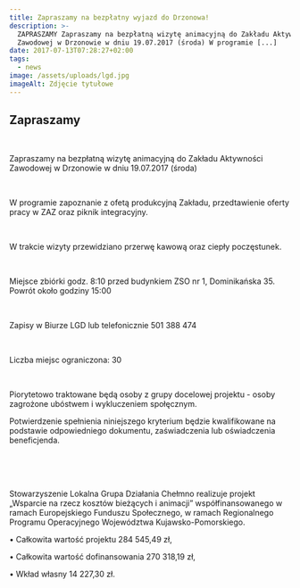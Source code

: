 ```yaml
---
title: Zapraszamy na bezpłatny wyjazd do Drzonowa!
description: >-
  ZAPRASZAMY Zapraszamy na bezpłatną wizytę animacyjną do Zakładu Aktywności
  Zawodowej w Drzonowie w dniu 19.07.2017 (środa) W programie [...]
date: 2017-07-13T07:28:27+02:00
tags:
  - news
image: /assets/uploads/lgd.jpg
imageAlt: Zdjęcie tytułowe
---
```

## Zapraszamy

<br>

Zapraszamy na bezpłatną wizytę animacyjną do Zakładu Aktywności Zawodowej w Drzonowie w dniu 19.07.2017 (środa)

<br>

W programie zapoznanie z ofetą produkcyjną Zakładu, przedtawienie oferty pracy w ZAZ oraz piknik integracyjny.

<br>

W trakcie wizyty przewidziano przerwę kawową oraz ciepły poczęstunek.

<br>

Miejsce zbiórki godz. 8:10 przed budynkiem ZSO nr 1, Dominikańska 35. Powrót około godziny 15:00

<br>

Zapisy w Biurze LGD lub telefonicznie 501 388 474

<br>

Liczba miejsc ograniczona: 30

<br>

Piorytetowo traktowane będą osoby z grupy docelowej projektu - osoby zagrożone ubóstwem i wykluczeniem społęcznym.

Potwierdzenie spełnienia niniejszego kryterium będzie kwalifikowane na podstawie odpowiedniego dokumentu, zaświadczenia lub oświadczenia beneficjenda.

<br>

<br>

<br>

Stowarzyszenie Lokalna Grupa Działania Chełmno realizuje projekt „Wsparcie na rzecz kosztów bieżących i animacji” współfinansowanego w ramach Europejskiego Funduszu Społecznego, w ramach Regionalnego Programu Operacyjnego Województwa Kujawsko-Pomorskiego.

• Całkowita wartość projektu 284 545,49 zł,

• Całkowita wartość dofinansowania 270 318,19 zł,

• Wkład własny 14 227,30 zł.
